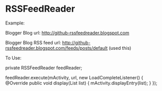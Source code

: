 # RSSFeedReader

Example:

Blogger Blog url: http://github-rssfeedreader.blogspot.com

Blogger Blog RSS feed url: http://github-rssfeedreader.blogspot.com/feeds/posts/default (used this)

To Use:

private RSSFeedReader feedReader;

feedReader.execute(mActivity, url, new LoadCompleteListener() {
            @Override
            public void display(List<Entry> list) {
                mActivity.displayEntry(list);
            }
        });
